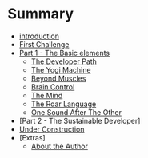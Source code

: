 # Summary

* [introduction](README.md)
* [First Challenge](a_first_example.md)
* [Part 1 - The Basic elements](part_1_-_the_developers_path.md)
   * [The Developer Path](understanding_the_beast.md)
   * [The Yogi Machine](the_yogi_machine.md)
   * [Beyond Muscles](beyond_muscles.md)
   * [Brain Control](brain_control.md)
   * [The Mind](brainandmind.md)
   * [The Roar Language](mindlanguage.md)
   * [One Sound After The Other](onewordaftertheother.md)
* [Part 2 - The Sustainable Developer]
* [Under Construction](alert.md)
* [Extras]
   * [About the Author](authorsnote.md)


